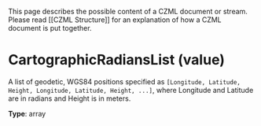 This page describes the possible content of a CZML document or stream. Please read [[CZML Structure]] for an explanation of how a CZML document is put together.

# CartographicRadiansList (value)

A list of geodetic, WGS84 positions specified as `[Longitude, Latitude, Height, Longitude, Latitude, Height, ...]`, where Longitude and Latitude are in radians and Height is in meters.

**Type**: array

